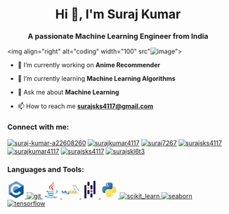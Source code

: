 <h1 align="center">Hi 👋, I'm Suraj Kumar</h1>
<h3 align="center">A passionate Machine Learning Engineer from India</h3>

<img align="right" alt="coding" width="100" src"![image](https://github.com/surajkumar4117/surajkumar4117/assets/175159081/84424b38-fde8-4d4e-aa35-e312f90ecb94)">

- 🔭 I’m currently working on **Anime Recommender**

- 🌱 I’m currently learning **Machine Learning Algorithms**

- 💬 Ask me about **Machine Learning**

- 📫 How to reach me **surajsks4117@gmail.com**

<h3 align="left">Connect with me:</h3>
<p align="left">
<a href="https://linkedin.com/in/suraj-kumar-a22608260" target="blank"><img align="center" src="https://raw.githubusercontent.com/rahuldkjain/github-profile-readme-generator/master/src/images/icons/Social/linked-in-alt.svg" alt="suraj-kumar-a22608260" height="30" width="40" /></a>
<a href="https://kaggle.com/surajkumar4117" target="blank"><img align="center" src="https://raw.githubusercontent.com/rahuldkjain/github-profile-readme-generator/master/src/images/icons/Social/kaggle.svg" alt="surajkumar4117" height="30" width="40" /></a>
<a href="https://www.codechef.com/users/suraj7267" target="blank"><img align="center" src="https://cdn.jsdelivr.net/npm/simple-icons@3.1.0/icons/codechef.svg" alt="suraj7267" height="30" width="40" /></a>
<a href="https://www.hackerrank.com/surajsks4117" target="blank"><img align="center" src="https://raw.githubusercontent.com/rahuldkjain/github-profile-readme-generator/master/src/images/icons/Social/hackerrank.svg" alt="surajsks4117" height="30" width="40" /></a>
<a href="https://codeforces.com/profile/surajkumar4117" target="blank"><img align="center" src="https://raw.githubusercontent.com/rahuldkjain/github-profile-readme-generator/master/src/images/icons/Social/codeforces.svg" alt="surajkumar4117" height="30" width="40" /></a>
<a href="https://www.leetcode.com/surajsks4117" target="blank"><img align="center" src="https://raw.githubusercontent.com/rahuldkjain/github-profile-readme-generator/master/src/images/icons/Social/leet-code.svg" alt="surajsks4117" height="30" width="40" /></a>
<a href="https://auth.geeksforgeeks.org/user/surajskl6t3" target="blank"><img align="center" src="https://raw.githubusercontent.com/rahuldkjain/github-profile-readme-generator/master/src/images/icons/Social/geeks-for-geeks.svg" alt="surajskl6t3" height="30" width="40" /></a>
</p>

<h3 align="left">Languages and Tools:</h3>
<p align="left"> <a href="https://www.cprogramming.com/" target="_blank" rel="noreferrer"> <img src="https://raw.githubusercontent.com/devicons/devicon/master/icons/c/c-original.svg" alt="c" width="40" height="40"/> </a> <a href="https://git-scm.com/" target="_blank" rel="noreferrer"> <img src="https://www.vectorlogo.zone/logos/git-scm/git-scm-icon.svg" alt="git" width="40" height="40"/> </a> <a href="https://www.java.com" target="_blank" rel="noreferrer"> <img src="https://raw.githubusercontent.com/devicons/devicon/master/icons/java/java-original.svg" alt="java" width="40" height="40"/> </a> <a href="https://www.mysql.com/" target="_blank" rel="noreferrer"> <img src="https://raw.githubusercontent.com/devicons/devicon/master/icons/mysql/mysql-original-wordmark.svg" alt="mysql" width="40" height="40"/> </a> <a href="https://pandas.pydata.org/" target="_blank" rel="noreferrer"> <img src="https://raw.githubusercontent.com/devicons/devicon/2ae2a900d2f041da66e950e4d48052658d850630/icons/pandas/pandas-original.svg" alt="pandas" width="40" height="40"/> </a> <a href="https://www.python.org" target="_blank" rel="noreferrer"> <img src="https://raw.githubusercontent.com/devicons/devicon/master/icons/python/python-original.svg" alt="python" width="40" height="40"/> </a> <a href="https://scikit-learn.org/" target="_blank" rel="noreferrer"> <img src="https://upload.wikimedia.org/wikipedia/commons/0/05/Scikit_learn_logo_small.svg" alt="scikit_learn" width="40" height="40"/> </a> <a href="https://seaborn.pydata.org/" target="_blank" rel="noreferrer"> <img src="https://seaborn.pydata.org/_images/logo-mark-lightbg.svg" alt="seaborn" width="40" height="40"/> </a> <a href="https://www.tensorflow.org" target="_blank" rel="noreferrer"> <img src="https://www.vectorlogo.zone/logos/tensorflow/tensorflow-icon.svg" alt="tensorflow" width="40" height="40"/> </a> </p>
